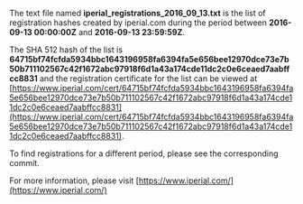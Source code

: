 The text file named **iperial_registrations_2016_09_13.txt** is the list of registration hashes created by iperial.com during the period between **2016-09-13 00:00:00Z** and **2016-09-13 23:59:59Z**.

The SHA 512 hash of the list is **64715bf74fcfda5934bbc1643196958fa6394fa5e656bee12970dce73e7b50b711102567c42f1672abc97918f6d1a43a174cde11dc2c0e6ceaed7aabffcc8831** and the registration certificate for the list can be viewed at [https://www.iperial.com/cert/64715bf74fcfda5934bbc1643196958fa6394fa5e656bee12970dce73e7b50b711102567c42f1672abc97918f6d1a43a174cde11dc2c0e6ceaed7aabffcc8831](https://www.iperial.com/cert/64715bf74fcfda5934bbc1643196958fa6394fa5e656bee12970dce73e7b50b711102567c42f1672abc97918f6d1a43a174cde11dc2c0e6ceaed7aabffcc8831).

To find registrations for a different period, please see the corresponding commit.

For more information, please visit [https://www.iperial.com/](https://www.iperial.com/)
